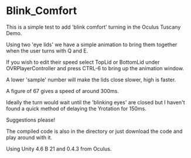 Blink_Comfort
=============

This is a simple test to add 'blink comfort' turning in the Oculus Tuscany Demo.

Using two 'eye lids' we have a simple animation to bring them together when the user turns with Q and E.

If you wish to edit their speed select TopLid or BottomLid under OVRPlayerController and press CTRL-6 to bring up the animation window. 

A lower 'sample' number will make the lids close slower, high is faster. 

A figure of 67 gives a speed of around 300ms.

Ideally the turn would wait until the 'blinking eyes' are closed but I haven't found a quick method of delaying the Yrotation for 150ms.

Suggestions please!

The compiled code is also in the directory or just download the code and play around with it.

Using Unity 4.6 B 21 and 0.4.3 from Oculus.
